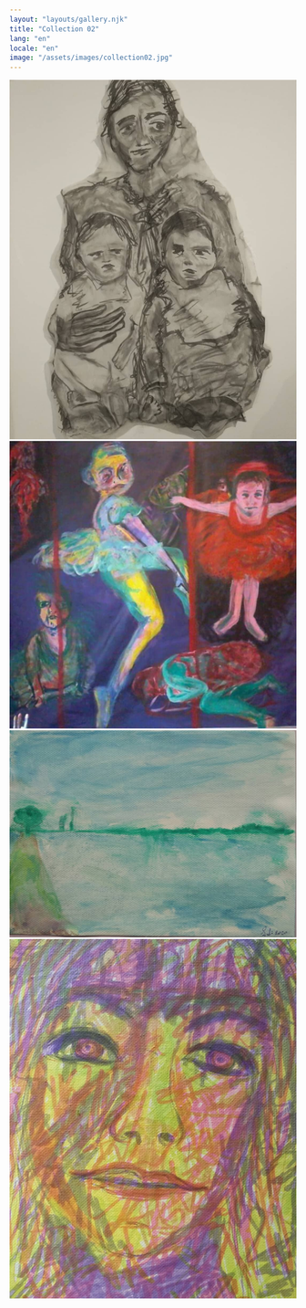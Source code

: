 ```yaml
---
layout: "layouts/gallery.njk"
title: "Collection 02"
lang: "en"
locale: "en"
image: "/assets/images/collection02.jpg"
---
```


<a href="/assets/images/collection01.jpg" class="image" data-lightbox="collection" data-title="A super painting">
  <img src="/assets/images/collection01.jpg" class="gallery-image" data-position="center center"/>
</a>

<a href="/assets/images/collection02.jpg" class="image" data-lightbox="collection" data-title="An amazing painting">
  <img src="/assets/images/collection02.jpg" class="gallery-image" data-position="center center" />
</a>

<a href="/assets/images/collection03.jpg" class="image" data-lightbox="collection" data-title="A fantastic painting">
  <img src="/assets/images/collection03.jpg" class="gallery-image" data-position="center center" />
</a>

<a href="/assets/images/collection04.jpg" class="image" data-lightbox="collection" data-title="A unique painting">
  <img src="/assets/images/collection04.jpg" class="gallery-image" data-position="center center" />
</a>
